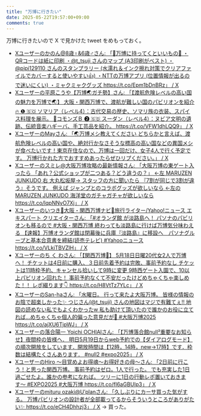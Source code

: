 ```yaml
---
title: "万博に行きたい"
date: 2025-05-22T19:57:00+09:00
comments: true
---
```


万博に行きたいので X で見かけた tweet をめもっておく。

- [Xユーザーのかのん@8歳♀&6歳♂さん: 「🔵万博に持ってくといいもの🔴 ・QRコードは紙に印刷 ・@t_tsuji さんのマップ (A3印刷がベスト) ・@pipi129110 さんのスタンプラリー (水濡れ＆インク擦れ対策でクリアファイルでカバーすると使いやすい👍) ・NTTの万博アプリ (位置情報が出るので迷いにくい) ・ミャクミャクグッズ https://t.co/Epm1bDnBRz」 / X](https://x.com/kanon_ikuji/status/1925171711470960832)
- [Xユーザーの平原こうや【万博🌏ガチ勢】さん: 「【渡航危険レベルの高い国の魅力を万博で🌏】 大阪・関西万博で、渡航が難しい国のパビリオンを紹介🔥 ❶ 🇸🇴 ソマリア（レベル4）：古代交易の歴史、ソマリ族の衣装、スパイス料理を展示。 📍コモンズＢ ❷ 🇸🇩 スーダン（レベル4）：ヌビア文明の遺跡、伝統音楽ハギーバ、手工芸品を紹介。 https://t.co/VFW1dhLQQ9」 / X](https://x.com/HIRAHARAKOUYA/status/1919146265654579442)
- [XユーザーのMayさん: 「🌏万博メシ教えてください どちらかと言えば、渡航危険レベルの高い国や、絶対行かなさそうな標高の高い国などの異国メシが食べたいです！東京在住なので、万博は一回だけ、女子4人で行く予定です。 万博行かれた方でおすすめあったらぜひリプください。」 / X](https://x.com/cgt_may/status/1925201562433102317)
- [Xユーザーのスミレ@大阪万博攻略の最新情報さん: 「大阪万博の東ゲート入ったら 「あれ？公式ショップが二つある？どう違うの？」 ←左 MARUZEN JUNKUDO 右 大丸松坂屋→ スタッフの方に聞いたら 『7割が同じで3割が違う』そうです。 例えば ジャンプとのコラボグッズが欲しいなら ←左のMARUZEN JUNKUDO 海洋堂のガチャガチャが欲しいなら https://t.co/lqpNNyO7Xj」 / X](https://x.com/sumire_setuyaku/status/1925024247560470712)
- [Xユーザーのいつき🌈大阪・関西万博ナビ📣旅行ライター/Yahoo!ニュース エキスパート クリエイターさん: 「#オランダ館 が淡路島へ！ パソナのパビリオンも移るので #大阪・関西万博 終わっても淡路島に行けば万博気分味わえる 【速報】万博オランダ館は閉幕後に兵庫『淡路島』に移設へ　パソナグループと基本合意書を締結(読売テレビ) #Yahooニュース https://t.co/VLkiTBVZlH」 / X](https://x.com/n_itsuki/status/1924734735320031272)
- [Xユーザーのち く わさん: 「【関西万博📝】 5月18日日曜20代女2人で万博へ！ チケットは4日前に購入、３日前先着予約は完敗、事前予約なし チケットは11時枠予約、キャンセル拾いして9時に変更 9時西ゲート入園で、10以上パビリオン回れた！ 事前予約なくて不安だったけどめちゃくちゃ楽しめた！！ レポ綴ります👇 https://t.co/H8VtTz7YLc」 / X](https://x.com/chp_919/status/1924461215025381496)
- [XユーザーのSan-haさん: 「水曜日。 行って来たよ大阪万博。 皆様の情報のお陰で超楽しかった✨ つじさん(@t_tsuji) さんの地図はマジで有難てぇ!! 地図の読めない私でもよくわかったw 私も助けて頂いたので誰かのお役に立てれば…めちゃくちゃ個人的偏った意見だが🤣 #大阪万博2025 https://t.co/ajXU6TjpWJ」 / X](https://x.com/Sangha36147580/status/1924154998692495525)
- [Xユーザーの落合陽一 Yoichi OCHIAIさん: 「【万博落合館null²重要なお知らせ】夜間枠の皆様へ． 明日5月19日からweb予約での【ダイアログモード】の順次開放をしています．開放時間は【12時，14時，new→17時】です．枠数は結構たくさんあります． #null2 #expo2025」 / X](https://x.com/ochyai/status/1924034222723133713)
- [XユーザーのHiro 〜目覚めよお得魂〜お得好きの母〜さん: 「2日前に行こう！と思った関西万博。 事前予約はゼロ。1人で行った。 でも充実した1日過ごせたよ。誰かの参考になれば。 ツリーに1日の行動レポ置いておきます〜 #EXPO2025 #大阪万博 https://t.co/fI6aGBUIp3」 / X](https://x.com/STARS_STRIPES_5/status/1923997751823696271)
- [Xユーザーのmituru ozaki@U’planさん: 「久しぶりにカーサ買った気がする。 万博パビリオンの設計者が全部載ってるからそういうところがありがたい✨ https://t.co/eCH4Dhhzj3」 / X](https://x.com/mituru0622/status/1923976237191659848) → 買った。
